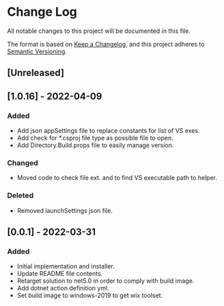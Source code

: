 # Change Log
All notable changes to this project will be documented in this file.

The format is based on [Keep a Changelog](https://keepachangelog.com/en/1.0.0/),
and this project adheres to [Semantic Versioning](https://semver.org/spec/v2.0.0.html).

## [Unreleased]

## [1.0.16] - 2022-04-09
### Added
- Add json appSettings file to replace constants for list of VS exes.
- Add check for \*.csproj file type as possible file to open.
- Add Directory.Build.props file to easily manage version.

### Changed
- Moved code to check file ext. and to find VS executable path to helper.

### Deleted
- Removed launchSettings json file.


## [0.0.1] - 2022-03-31
### Added 
- Initial implementation and installer.
- Update README file contents.
- Retarget solution to net5.0 in order to comply with build image.
- Add dotnet action definition yml.
- Set build image to windows-2019 to get wix toolset.

